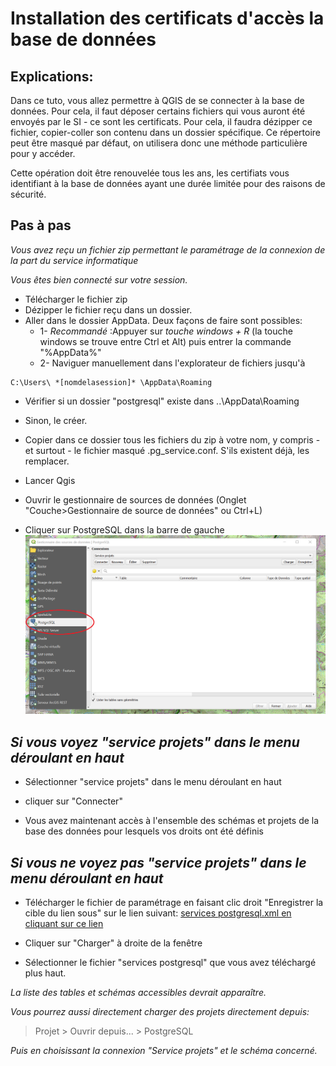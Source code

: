 # Installation des certificats d'accès la base de données



## Explications:
Dans ce tuto, vous allez permettre à QGIS de se connecter à la base de données. Pour cela, il faut déposer certains fichiers
qui vous auront été envoyés par le SI  - ce sont les certificats.
Pour cela, il faudra dézipper ce fichier, copier-coller son contenu dans un dossier spécifique. 
Ce répertoire peut être masqué par défaut, on utilisera donc une méthode particulière pour y accéder. 

Cette opération doit être renouvelée tous les ans, les certifiats vous identifiant à la base de données ayant une durée
limitée pour des raisons de sécurité. 


## Pas à pas

 _Vous avez reçu un fichier zip permettant le paramétrage de la connexion de la part du service informatique_
 
 _Vous êtes bien connecté sur votre session._


- Télécharger le fichier zip 
- Dézipper le fichier reçu dans un dossier. 
- Aller dans le dossier AppData. Deux façons de faire sont possibles:
	- 1- _Recommandé_ :Appuyer sur  _touche windows + R_ (la touche windows se trouve entre Ctrl et Alt) puis entrer la commande "%AppData%"
	- 2- Naviguer manuellement dans l'explorateur de fichiers jusqu'à
```
C:\Users\ *[nomdelasession]* \AppData\Roaming
```

- Vérifier si un dossier "postgresql" existe dans ..\AppData\Roaming  
- Sinon, le créer.

- Copier dans ce dossier tous les fichiers du zip à votre nom, y compris - et surtout - le fichier masqué .pg_service.conf. S'ils existent déjà, les remplacer.


- Lancer Qgis

- Ouvrir le gestionnaire de sources de données (Onglet "Couche>Gestionnaire de source de données" ou Ctrl+L) 

- Cliquer sur PostgreSQL dans la barre de gauche
![](./img/gestionnaire_sources_pg.png)

## _Si vous voyez "service projets" dans le menu déroulant en haut_

- Sélectionner "service projets" dans le menu déroulant en haut

- cliquer sur "Connecter"

- Vous avez maintenant accès à l'ensemble des schémas et projets de la base des données pour lesquels vos droits ont été définis

## _Si vous ne voyez pas "service projets" dans le menu déroulant en haut_

- Télécharger le fichier de paramétrage en faisant clic droit "Enregistrer la cible du lien sous" sur le lien suivant:  [services postgresql.xml en cliquant sur ce lien](https://raw.githubusercontent.com//PnMercantour/donnees/main/tutos/ressources/services%20postgresql.xml)

- Cliquer sur "Charger" à droite de la fenêtre

- Sélectionner le fichier "services postgresql" que vous avez téléchargé plus haut. 

_La liste des tables et schémas accessibles devrait apparaître._





_Vous pourrez aussi directement charger des projets directement depuis:_
> Projet > Ouvrir depuis... > PostgreSQL

_Puis en choisissant la connexion "Service projets" et le schéma concerné._




